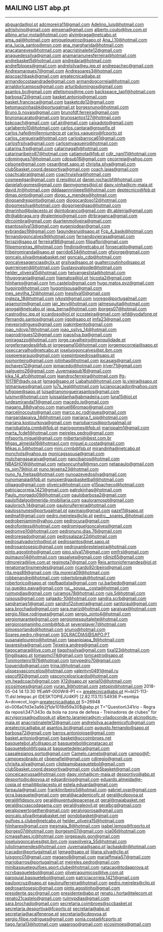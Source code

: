 ## MAILING LIST abp.pt
---
abguarda@iol.pt
adcmoreira11@gmail.com
Adelino_luis@hotmail.com
adrisilvino@gmail.com
ajmsena@gmail.com
alberto.couto@live.com.pt
albino.artur.mota@hotmail.com
alvimbraga@netcabo.pt
ama_gal@hotmail.com
amiguelqueiroz@sapo.pt
Ana_l.10@hotmail.com
ana_lucia_santos@msn.com
ana_margharida@hotmail.com
anacataneves@hotmail.com
anacristinaleite12@gmail.com
anaguedessilva@gmail.com
anamarianunesferreira@hotmail.com
andrebasket5@hotmail.com
andredara@hotmail.com
andrefblopes@gmail.com
andrelsilva@eu.ipp.pt
andrepachec@gmail.com
Andresmarques7@gmail.com
Andresoares3@hotmail.com
apscoachbask@gmail.com
areatecnica@abp.pt
armandocostaandrade@gmail.com
armandogcorreia@hotmail.com
arnaldorlcampos@gmail.com
arturjbdomingos@gmail.com
asantos.bc@gmail.com
atletismos@me.com
backspace_tapf@hotmail.com
barbosa72@gmail.com
basket.antonio@gmail.com
basket.francisca@gmail.com
basketcdp12@gmail.com
betomaozinhasbk@portugalmail.pt
borgesnuno@hotmail.com
Bruno.b.novais@gmail.com
brunofdf.ferreira@gmail.com
brunonacarato@gmail.com
brunosantos127@hotmail.com
bskcoach@gmail.com
caf.air@gmail.com
caixadoto@gmail.com
carlabento10@hotmail.com
carlos.cantara@groupfix.pt
carlos.hafe@millenniumbcp.pt
carlos.vaqueiro@fcporto.pt
carlos_cerqueira@hotmail.com
carlosbarroca61@gmail.com
carlosfrsilva@gmail.com
carlosmvaqueiro@hotmail.com
catarina.frp@gmail.com
catarinagalh@hotmail.com
catarinaribeiro87@hotmail.com
catiamota@fpb.pt
cdjr_nani11@hotmail.com
cdomingues7@hotmail.com
cdpsub16@gmail.com
cecorreia@yahoo.com
celsone@gmail.com
cesar@net.sapo.pt
chrisita.silva@gmail.com
club5basket.coord.desportiva@gmail.com
coach.lajas@gmail.com
coachcabral@gmail.com
coachruisilva@hotmail.com
cosmeedgar@gmail.com
d.reis@iol.pt
daniel.rochacbf@hotmail.com
danielafcgomes@gmail.com
dannygomes@iol.pt daqv.vinha@cm-maia.pt
david.jtr@hotmail.com
dddaaannniiieeelll@hotmail.com
deptecnico@fpb.pt
dimas.pinto@gmail.com
diogo_x_mendes@hotmail.com
diogoandrespinto@gmail.com
diogocardoso12@hotmail.com
diogomesilva@hotmail.com
diogorperdigao@hotmail.com
dmarinho@bolacesto.pt
dpintobranco@gmail.com
dtr.ableiria@gmail.com
dtr@abbraga.org
dtralentejo@gmail.com
dtrbraganca@gmail.com
dtrcoimbra@gmail.com
duartenmoliveira@gmail.com
esantossilva13@gmail.com
eugeniodear@gmail.com
evbrandao19@gmail.com
fagundesrui@sapo.pt
Fcp_4_bask@hotmail.com
fernandogoncalves9@hotmail.com
fernandovieirasa@gmail.com
ferrazj@sapo.pt
ferreiraf86@gmail.com
filipaflori@gmail.com
filipemoreiras_@hotmail.com
fmdinis@netcabo.pt
fonsecatito@gmail.com
fribeiromiranda@sapo.pt
garrido634@hotmail.com
gfsjorge@gmail.com
goncalo.silva@maiabasket.net
goncalo_cdp@hotmail.com
goncalvesagencias@clix.pt
grsilva@sapo.pt
gualtercoutinho@sapo.pt
guerreiroend@hotmail.com
Gustavovalgode@hotmail.com
helder_oliveira15@hotmail.com
helvangeslista@hotmail.com
hhugogranja@gmail.com
hjamatos@iol.pt
hjcosta2@gmail.com
hlinhares@gmail.com
hm.castelo@gmail.com
hugo.matos.pvz@gmail.com
hugojrp@hotmail.com
hugomlsousa@gmail.com
ines_sevilha_12@hotmail.com
Inesiliva10@gmail.com
ingleza_18@hotmail.com
ivkost@gmail.com
ivorego@portugalmail.com
jagamorim@gmail.com
jair_levy@hotmail.com
jalmesquita@hotmail.com
janogal@netcabo.pt
java_berna@hotmail.com
jborges07@hotmail.com
jcastro@sc.ipp.pt
jccardoso@iol.pt
jccosteira@gmail.com
jefd@vodafone.pt
jfernando.santos@gmail.com
jjgp@sapo.pt
jmfa23@gmail.com
jnevesrodrigues@gmail.com
joakimbento@gmail.com
joao_ndcvp7@hotmail.com
joao_ssilvs_14@hotmail.com
joaorodrigues12@gmail.com
joaosilva.bq@gmail.com
joniragazzo@hotmail.com
jorge.cavalheiro@tranquilidade.pt
jorgefernandes@fpb.pt
jorgegama10@hotmail.com
jorgempcorreia@sapo.pt
joseccarvalho@netcabo.pt
joseluisgoncalves@pt.ibm.com
joseperearaujo@gmail.com
josepintopedrosa@sapo.pt
josmonteiro@gmail.com
jotinhas@hotmail.com
jpcasais@gmail.com
jpchaves12@gmail.com
jpmacedo@hotmail.com
jriver71@gmail.com
jsalgueiro26@gmail.com
Juvemaiasub16@gmail.com
kika_14_afc@hotmail.com
leandrocferreira@hotmail.com
lfg-10178P@adv.oa.pt
lgmag@sapo.pt
Liabahut@hotmail.com
lp.vieira@sapo.pt
lstmarques@gmail.com
lu7s_leal@hotmail.com
lucianocacador@yahoo.com
lufigope@sapo.pt
luisadrianonogueirasantos@gmail.com
luismvr@hotmail.com
luissaldanha@abmadeira.com
luna15@iol.pt
lurdesmiranda11@gmail.com
macedo.jp@gmail.com
magano_88@yahoo.com
manuel66romao@gmail.com
marcelinocouto@gmail.com
marco.pc.rodrigues@gmail.com
margaridapaiva_14@hotmail.com
mariana.f_pip@hotmail.com
mariana.kostourkova@gmail.com
mariobarros@portugalmail.pt
mariobatista.cnmb@fpb.pt
mariogomes@fpb.pt
mariopalm1@gmail.com
marta_fcdef@hotmail.com meireles.pedro@gmail.com
mfsports.miguel@gmail.com mibertani@ibest.com.br
Migas_almeida16@hotmaol.com miguel.p.costa@gmail.com
Mikas.p.5@hotmail.com mini.cnmb@fpb.pt mirandinha@netcabo.pt
monchols@yahoo.es monicagssousa@gmail.com mutchangasaraiva@gmail.com
nancibairos@hotmail.com NBASHOW@hotmail.com nelsoncunha9@msn.com
netapaulo@gmail.com ns_sjm79@iol.pt nuno.teixeira23@hotmail.com
nuno_fg_freitas@hotmail.com nunoazevedosilva@gmail.com nunomanaia@fpb.pt
nunoperdigaobasketball@hotmail.com olijaago@gmail.com
oliveics@hotmail.com p15pacheco@hotmail.com
patriciacorreia.1421@gmail.com patrokinhas@hotmail.com
Paulo_morgado09@hotmail.com paulobarbosa2@gmail.com
paulofidalgo@merida-imobiliaria.com pauloramospt@gmail.com
pauloroch.14@gmail.com pauloruiferreira@hotmail.com
paulossnunes@portugalmail.pt pavmaio@gmail.com paze11@sapo.pt
pedmaf@gmail.com pedro.meireles@clip.pt pedro__soares_@hotmail.com
pedrobenjamim@yahoo.com pedrocura@gmail.com pedrofontess@hotmail.com
pedromiguelgoncalves@gmail.com pedromvp10@hotmail.com
pedronuno.dias.76@gmail.com pedroregado@gmail.com
pedrosalazar22@hotmail.com pedrosalvadorinho@iol.pt
pedrosantos@net.sapo.pt pedrosantosesic@gmail.com
pedroxambresteixeira@hotmail.com pinto.agostinho@gmail.com
pipo.silva17@gmail.com pmfrsl@gmail.com quimauro14@hotmail.com
rassalves@gmail.com rdiniz65@gmail.com rdmoreira@live.com.pt
regimota7@gmail.com Reis.antoniofernandes@iol.pt
renatomartinsmendes@gmail.com ricardo92ribeiro@gmail.com
rita.mgs89@gmail.com rita.moreira09@hotmail.com robbenandre@hotmail.com
robertobreak@hotmail.com robertorico@sapo.pt rppfbaptista@gmail.com
rui.barbedo@gmail.com rui.guedes.paiva@gmail.com
rui__sousa__costa@hotmail.com ruimvpdias@gmail.com
ruiramos78@hotmail.com ruis.5@hotmail.com ruisous@gmail.com
salgado-10@hotmail.com sandra.scrb@gmail.com sandramag1@gmail.com
sandro12oliveira@gmail.com santoraul@gmail.com sara.brochado@gmail.com
sara.mariz@hotmail.com saraivax@hotmail.com
sergio.filipe.rodrigues@gmail.com sergio_pinto4@hotmail.com
sergiomarante@gmail.com sergiomesquitaleite@hotmail.com
sergiorosmaninho.cnmb@fpb.pt sevenplayer7@hotmail.com
simoesorlando@hotmail.com snuno@hotmail.com Soares.pedro.r@gmail.com
SOLRACDIAS@SAPO.PT susanaieloureiro@hotmail.com
tapanipiapa_9@hotmail.com tavaresilva@gmail.com
Teixeira.andreg@gmail.com tiagocamara@live.com.pt tiagohssilva@gmail.com
tixa123@hotmail.com tling@sapo.pt tomasmcl74@gmail.com
tonicastro@sapo.pt Tonimonteiro1976@hotmail.com tonypedro70@gmail.com
toquerido@gmail.com trina.l@hotmail.com ulissesvasconcelos@hotmail.com
valentyn0491@mail.ru vascof92@gmail.com vasconcelosricardo@hotmail.com
vm.headcoach@gmail.com X12@sapo.pt xania10@hotmail.com
xicosimoes@gmail.com yuran_9@hotmail.com zetopin@hotmail.com
2018-05-04 14:13:30 1fEaWf-000Wr8-P1 <= areatecnica@abp.pt
H=bl21-113-11.dsl.telepac.pt (DESKTOPIEJU4KP) [2.82.113.11]:54936
P=esmtpa A=dovecot_login:areatecnica@abp.pt S=26948
id=006a01d3e3a9$b2f1de10$18d59a30$@abp.pt T="Question\341rio - Regra da
reposi\347\343o da bola na zona de defesa - Treinadores de clubes" for
acrvigorosa@outloook.pt alberto.laranjeira@cm-viladoconde.pt
alcino@cm-maia.pt anacristinaleite12@gmail.com
andrelsilva.academicofc@gmail.com areatecnica@abp.pt
asantos.bc@gmail.com augusto.fernando@sapo.pt barbosa72@gmail.com
barros.antoniojose@gmail.com basket.antonio@gmail.com
basket@sccoimbroes.net basquetebol.afc@sapo.pt basquetebol@cpnatacao.pt
basquetebol@fcgaia.pt basquetedeleca@gmail.com
caasalesianos.porto@gmail.com Camelo.camelo@gmail.com
campo@jf-campoesobrado.pt cbpenafiel@gmail.com cdjregio@gmail.com
chrisita.silva@gmail.com clipteamsbasquetebol@gmail.com
club5basket.coord.desportiva@gmail.com club5basket@gmail.com
conceicaorussa@hotmail.com daqv.vinha@cm-maia.pt desportivo@abp.pt
desporto@cdpovoa.pt edgardinisg@gmail.com eduardo.almeida@e-copia.pt
email@bolacesto.pt estela.eduarda@gmail.com farpaula@gmail.com
franklinribeiro5@hotmail.com gabriel.ovar@gmail.com
gcra.basquete@gmail.com geral@academicofc.pt geral@cdpovoa.pt
geral@fidesov.org geral@juventudepacense.pt geral@maiabasket.net
geral@scvascodagama.com geral@valeovil.pt geralbcg@gmail.com
geralpowertogether@gmail.com geralvigorosa@gmail.com
goncalo.silva@maiabasket.net gondobasket@gmail.com
guifoes.s.clube@netcabo.pt helder_oliveira15@hotmail.com
hlinhares@gmail.com inesmaia_9@hotmail.com isabel.lemos@fcporto.pt
jborges07@hotmail.com jborgesm07@gmail.com jcja06@hotmail.com
jcmagalhaes.jc@hotmail.com jorgepaulo.gon@gmail.com
joseluisgoncalves@pt.ibm.com joseoliveira_55@hotmail.com
juliolimamendes@hotmail.com Juvemaia@sapo.pt lacbaskdir@hotmail.com
lcacador@portugalmail.pt lgmag@sapo.pt liliana.silva@clip.pt
luisgonc01@gmail.com magano8@gmail.com mariaffmaia57@gmail.com
mariobarros@portugalmail.pt meireles.pedro@gmail.com
minibasqueteguifoes.sport.clube@hotmail.com natacao@todaaprova.pt
ncrvbasquetebol@gmail.com oliveiraquimicos@live.com.pt
paroquial.basquetebol@gmail.com patriciacorreia.1421@gmail.com
pauloqcruz@sapo.pt pauloruiferreira@hotmail.com pedro.meireles@clip.pt
pedrosantosesic@gmail.com pinto.agostinho@gmail.com
presidente.gsc@gmail.com presidente@abp.pt renato.j.horta@telecom.pt
renato21castelo@gmail.com ruimvpdias@gmail.com sara.brochado@gmail.com
secretaria.coimbroes@sccbasket.pt secretaria.desportiva@fcporto.pt
secretaria@abp.pt secretaria@acalfenense.pt secretaria@cdpovoa.pt
sergio.filipe.rodrigues@gmail.com sonia.costa@fcporto.pt
tiago.faria13@hotmail.com uaaaroso@gmail.com xicosimoes@gmail.com
